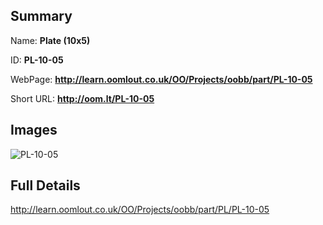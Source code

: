 

## Summary
 
Name: __Plate (10x5)__

ID: __PL-10-05__

WebPage: __http://learn.oomlout.co.uk/OO/Projects/oobb/part/PL-10-05__

Short URL: __http://oom.lt/PL-10-05__


## Images
![PL-10-05](http://oomlout.com/oomlout-OOBB/part/PL/PL-10-05/OOBB-PL-10-05_420.png)




## Full Details

 http://learn.oomlout.co.uk/OO/Projects/oobb/part/PL/PL-10-05

